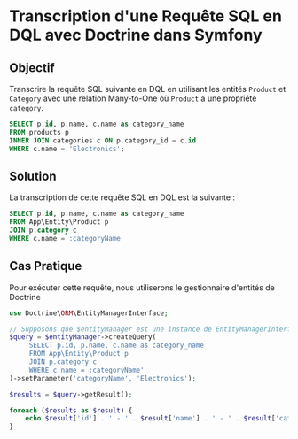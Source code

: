 # Transcription d'une Requête SQL en DQL avec Doctrine dans Symfony

## Objectif

Transcrire la requête SQL suivante en DQL en utilisant les entités `Product` et `Category` avec une relation Many-to-One où `Product` a une propriété `category`.

```sql
SELECT p.id, p.name, c.name as category_name
FROM products p
INNER JOIN categories c ON p.category_id = c.id
WHERE c.name = 'Electronics';
```

## Solution

La transcription de cette requête SQL en DQL est la suivante :

```sql
SELECT p.id, p.name, c.name as category_name
FROM App\Entity\Product p
JOIN p.category c
WHERE c.name = :categoryName
```
## Cas Pratique 

Pour exécuter cette requête, nous utiliserons le gestionnaire d'entités de Doctrine 

```php
use Doctrine\ORM\EntityManagerInterface;

// Supposons que $entityManager est une instance de EntityManagerInterface
$query = $entityManager->createQuery(
    'SELECT p.id, p.name, c.name as category_name
     FROM App\Entity\Product p
     JOIN p.category c
     WHERE c.name = :categoryName'
)->setParameter('categoryName', 'Electronics');

$results = $query->getResult();

foreach ($results as $result) {
    echo $result['id'] . ' - ' . $result['name'] . ' - ' . $result['category_name'] . PHP_EOL;
}


